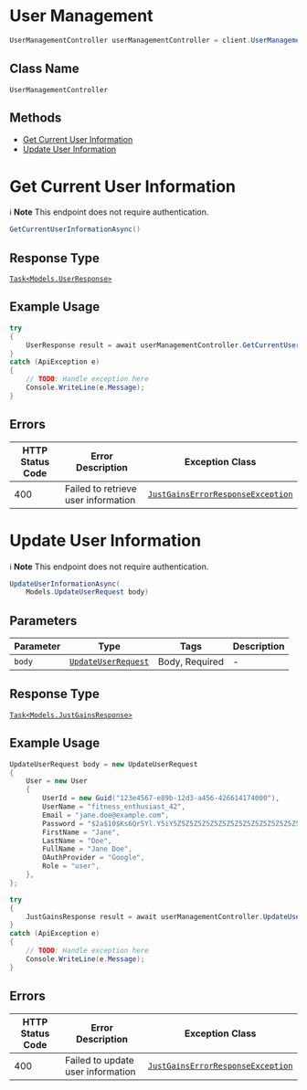 # User Management

```csharp
UserManagementController userManagementController = client.UserManagementController;
```

## Class Name

`UserManagementController`

## Methods

* [Get Current User Information](../../doc/controllers/user-management.md#get-current-user-information)
* [Update User Information](../../doc/controllers/user-management.md#update-user-information)


# Get Current User Information

:information_source: **Note** This endpoint does not require authentication.

```csharp
GetCurrentUserInformationAsync()
```

## Response Type

[`Task<Models.UserResponse>`](../../doc/models/user-response.md)

## Example Usage

```csharp
try
{
    UserResponse result = await userManagementController.GetCurrentUserInformationAsync();
}
catch (ApiException e)
{
    // TODO: Handle exception here
    Console.WriteLine(e.Message);
}
```

## Errors

| HTTP Status Code | Error Description | Exception Class |
|  --- | --- | --- |
| 400 | Failed to retrieve user information | [`JustGainsErrorResponseException`](../../doc/models/just-gains-error-response-exception.md) |


# Update User Information

:information_source: **Note** This endpoint does not require authentication.

```csharp
UpdateUserInformationAsync(
    Models.UpdateUserRequest body)
```

## Parameters

| Parameter | Type | Tags | Description |
|  --- | --- | --- | --- |
| `body` | [`UpdateUserRequest`](../../doc/models/update-user-request.md) | Body, Required | - |

## Response Type

[`Task<Models.JustGainsResponse>`](../../doc/models/just-gains-response.md)

## Example Usage

```csharp
UpdateUserRequest body = new UpdateUserRequest
{
    User = new User
    {
        UserId = new Guid("123e4567-e89b-12d3-a456-426614174000"),
        UserName = "fitness_enthusiast_42",
        Email = "jane.doe@example.com",
        Password = "$2a$10$Ks6Qr5Yl.Y5iY5Z5Z5Z5Z5Z5Z5Z5Z5Z5Z5Z5Z5Z5Z5Z5Z5Z5Z5",
        FirstName = "Jane",
        LastName = "Doe",
        FullName = "Jane Doe",
        OAuthProvider = "Google",
        Role = "user",
    },
};

try
{
    JustGainsResponse result = await userManagementController.UpdateUserInformationAsync(body);
}
catch (ApiException e)
{
    // TODO: Handle exception here
    Console.WriteLine(e.Message);
}
```

## Errors

| HTTP Status Code | Error Description | Exception Class |
|  --- | --- | --- |
| 400 | Failed to update user information | [`JustGainsErrorResponseException`](../../doc/models/just-gains-error-response-exception.md) |

